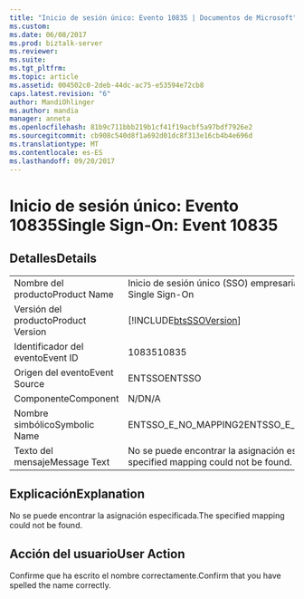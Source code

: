 ```yaml
---
title: "Inicio de sesión único: Evento 10835 | Documentos de Microsoft"
ms.custom: 
ms.date: 06/08/2017
ms.prod: biztalk-server
ms.reviewer: 
ms.suite: 
ms.tgt_pltfrm: 
ms.topic: article
ms.assetid: 004502c0-2deb-44dc-ac75-e53594e72cb8
caps.latest.revision: "6"
author: MandiOhlinger
ms.author: mandia
manager: anneta
ms.openlocfilehash: 81b9c711bbb219b1cf41f19acbf5a97bdf7926e2
ms.sourcegitcommit: cb908c540d8f1a692d01dc8f313e16cb4b4e696d
ms.translationtype: MT
ms.contentlocale: es-ES
ms.lasthandoff: 09/20/2017
---
```

# <a name="single-sign-on-event-10835"></a><span data-ttu-id="1c07b-102">Inicio de sesión único: Evento 10835</span><span class="sxs-lookup"><span data-stu-id="1c07b-102">Single Sign-On: Event 10835</span></span>
## <a name="details"></a><span data-ttu-id="1c07b-103">Detalles</span><span class="sxs-lookup"><span data-stu-id="1c07b-103">Details</span></span>  
  
|||  
|-|-|  
|<span data-ttu-id="1c07b-104">Nombre del producto</span><span class="sxs-lookup"><span data-stu-id="1c07b-104">Product Name</span></span>|<span data-ttu-id="1c07b-105">Inicio de sesión único (SSO) empresarial</span><span class="sxs-lookup"><span data-stu-id="1c07b-105">Enterprise Single Sign-On</span></span>|  
|<span data-ttu-id="1c07b-106">Versión del producto</span><span class="sxs-lookup"><span data-stu-id="1c07b-106">Product Version</span></span>|[!INCLUDE[btsSSOVersion](../includes/btsssoversion-md.md)]|  
|<span data-ttu-id="1c07b-107">Identificador del evento</span><span class="sxs-lookup"><span data-stu-id="1c07b-107">Event ID</span></span>|<span data-ttu-id="1c07b-108">10835</span><span class="sxs-lookup"><span data-stu-id="1c07b-108">10835</span></span>|  
|<span data-ttu-id="1c07b-109">Origen del evento</span><span class="sxs-lookup"><span data-stu-id="1c07b-109">Event Source</span></span>|<span data-ttu-id="1c07b-110">ENTSSO</span><span class="sxs-lookup"><span data-stu-id="1c07b-110">ENTSSO</span></span>|  
|<span data-ttu-id="1c07b-111">Componente</span><span class="sxs-lookup"><span data-stu-id="1c07b-111">Component</span></span>|<span data-ttu-id="1c07b-112">N/D</span><span class="sxs-lookup"><span data-stu-id="1c07b-112">N/A</span></span>|  
|<span data-ttu-id="1c07b-113">Nombre simbólico</span><span class="sxs-lookup"><span data-stu-id="1c07b-113">Symbolic Name</span></span>|<span data-ttu-id="1c07b-114">ENTSSO_E_NO_MAPPING2</span><span class="sxs-lookup"><span data-stu-id="1c07b-114">ENTSSO_E_NO_MAPPING2</span></span>|  
|<span data-ttu-id="1c07b-115">Texto del mensaje</span><span class="sxs-lookup"><span data-stu-id="1c07b-115">Message Text</span></span>|<span data-ttu-id="1c07b-116">No se puede encontrar la asignación especificada.</span><span class="sxs-lookup"><span data-stu-id="1c07b-116">The specified mapping could not be found.</span></span>|  
  
## <a name="explanation"></a><span data-ttu-id="1c07b-117">Explicación</span><span class="sxs-lookup"><span data-stu-id="1c07b-117">Explanation</span></span>  
 <span data-ttu-id="1c07b-118">No se puede encontrar la asignación especificada.</span><span class="sxs-lookup"><span data-stu-id="1c07b-118">The specified mapping could not be found.</span></span>  
  
## <a name="user-action"></a><span data-ttu-id="1c07b-119">Acción del usuario</span><span class="sxs-lookup"><span data-stu-id="1c07b-119">User Action</span></span>  
 <span data-ttu-id="1c07b-120">Confirme que ha escrito el nombre correctamente.</span><span class="sxs-lookup"><span data-stu-id="1c07b-120">Confirm that you have spelled the name correctly.</span></span>
